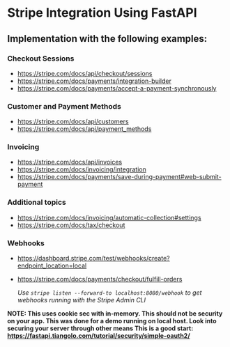 # Stripe Integration Using FastAPI

## Implementation with the following examples:

### Checkout Sessions
- https://stripe.com/docs/api/checkout/sessions
- https://stripe.com/docs/payments/integration-builder
- https://stripe.com/docs/payments/accept-a-payment-synchronously

### Customer and Payment Methods
- https://stripe.com/docs/api/customers
- https://stripe.com/docs/api/payment_methods

### Invoicing
- https://stripe.com/docs/api/invoices
- https://stripe.com/docs/invoicing/integration
- https://stripe.com/docs/payments/save-during-payment#web-submit-payment

### Additional topics
- https://stripe.com/docs/invoicing/automatic-collection#settings
- https://stripe.com/docs/tax/checkout

### Webhooks
- https://dashboard.stripe.com/test/webhooks/create?endpoint_location=local
- https://stripe.com/docs/payments/checkout/fulfill-orders

  *Use `stripe listen --forward-to localhost:8080/webhook` to get webhooks running with the Stripe Admin CLI*


**NOTE: This uses cookie sec with in-memory. This should not be security on your app. This was done for a demo running on local host. Look into securing your server through other means This is a good start: https://fastapi.tiangolo.com/tutorial/security/simple-oauth2/**

